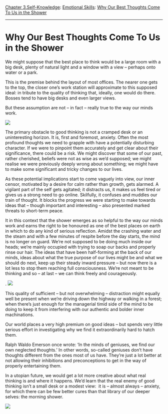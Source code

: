 [Chapter 3.Self-Knowledge](https://www.theschooloflife.com/thebookoflife/category/self-knowledge/): [Emotional Skills](https://www.theschooloflife.com/thebookoflife/category/self-knowledge/emotional-skills/): [Why Our Best Thoughts Come To Us in the Shower](https://www.theschooloflife.com/thebookoflife/why-our-best-thoughts-come-to-us-in-the-shower/)

* * *

# Why Our Best Thoughts Come To Us in the Shower

We might suppose that the best place to think would be a&nbsp;large room with a big desk, plenty of natural light and a window with a view – perhaps onto water or a park.

This is the premise behind the layout of most offices. The nearer one gets to the top, the closer one’s work station will approximate to this supposed ideal: in tribute to the quality of thinking that, ideally, one would do there. Bosses tend to have big desks and even larger&nbsp;views.

But these assumption are not – in fact – really true to the way our minds work.

![](https://www.theschooloflife.com/thebookoflife/wp-content/uploads/2017/02/Hammersh%C3%B8i_Tall_windows-830x1024.jpg)

The primary obstacle to good thinking is not a cramped desk or an uninteresting horizon. It is, first and foremost, anxiety. Often the most profound thoughts we need to grapple with&nbsp;have a potentially disturbing character. If we were to pinpoint them accurately and get clear about their significance, there could be a risk. We might discover that some of our past, rather cherished, beliefs were not as wise as we’d supposed; we might realise we were previously&nbsp;deeply wrong about something; we might have to make some significant and tricky changes to our lives.

As these potential implications start to come vaguely into view, our inner censor, motivated by a desire for calm rather than growth, gets alarmed. A vigilant part of the self gets agitated; it distracts us, it makes us feel tired or gives us a strong need to go online. Skilfully, it confuses and muddles our train of thought. It blocks the progress we were starting to make towards ideas that – though important and interesting – also presented marked threats to short-term peace.

It in this context that the shower emerges as so helpful to the way our minds work and earns the right to be honoured as one of the best places on earth in which to do any kind of serious reflection. Amidst the crashing water and the steam and with a few minutes of respite before the day starts, the mind is no longer on guard. We’re not supposed to be doing much inside our heads; we’re mainly occupied with trying to soap our backs and properly rinse our hair. The ideas that have been half-forming at the back of our minds, ideas about what the true purpose of our lives might be and what we should do next, keep up their steady inward pressure – but now there is a lot less to stop them reaching full consciousness. We’re not meant to be thinking and so – at last – we can think freely and courageously.

. ![](http://www.tate.org.uk/art/images/work/T/T03/T03074_10.jpg)

This quality of sufficient – but not overwhelming – distraction might equally well be present when we’re driving down the highway or walking in a forest; when there’s just enough for the managerial timid side of the mind to be doing to keep it from interfering with our authentic and bolder inner machinations.

Our world places a very high premium on good ideas – but spends very little serious effort in investigating why we find it extraordinarily hard to hatch them.

Ralph Waldo Emerson once wrote: ‘In the minds of geniuses, we find our own neglected thoughts.’ In other words, so-called geniuses don’t have thoughts different from the ones most of us have. They’re just a lot better at not allowing their inhibitions and preconceptions to get in the way of properly entertaining them.

In a utopian future, we would get a lot more creative about what real thinking is and where it happens. We’d learn that the real enemy of good thinking isn’t a small desk or a modest view: &nbsp;it is – almost always – anxiety, for which there can be few better cures than that library of our deeper selves: the morning shower.

[![](https://img.youtube.com/vi/xv5TwMVkd0Q/0.jpg)](https://www.youtube.com/embed/xv5TwMVkd0Q '')
